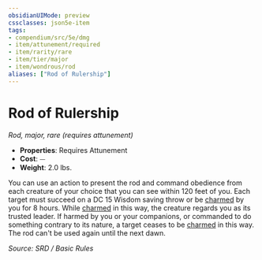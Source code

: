 ```yaml
---
obsidianUIMode: preview
cssclasses: json5e-item
tags:
- compendium/src/5e/dmg
- item/attunement/required
- item/rarity/rare
- item/tier/major
- item/wondrous/rod
aliases: ["Rod of Rulership"]
---
```

# Rod of Rulership
*Rod, major, rare (requires attunement)*  

- **Properties**: Requires Attunement
- **Cost**: ⏤
- **Weight**: 2.0 lbs.

You can use an action to present the rod and command obedience from each creature of your choice that you can see within 120 feet of you. Each target must succeed on a DC 15 Wisdom saving throw or be [charmed](rules/conditions.md#charmed) by you for 8 hours. While [charmed](rules/conditions.md#charmed) in this way, the creature regards you as its trusted leader. If harmed by you or your companions, or commanded to do something contrary to its nature, a target ceases to be [charmed](rules/conditions.md#charmed) in this way. The rod can't be used again until the next dawn.

*Source: SRD / Basic Rules*